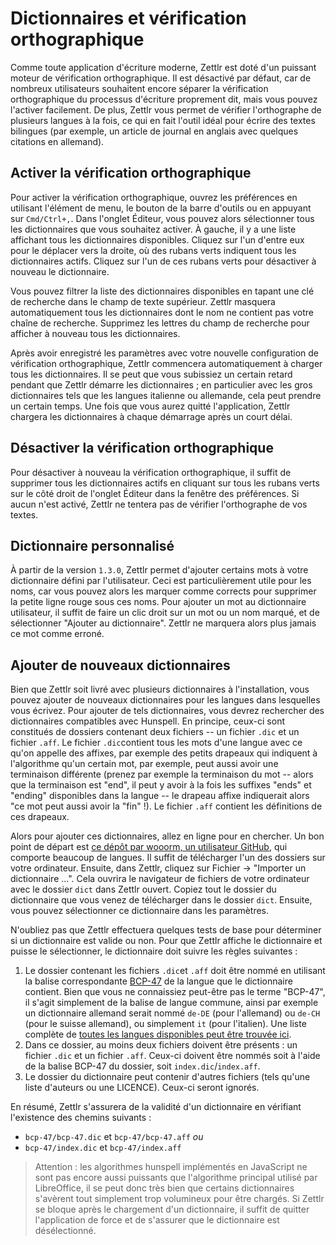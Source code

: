 # Dictionnaires et vérification orthographique

Comme toute application d'écriture moderne, Zettlr est doté d'un puissant moteur de vérification orthographique. Il est désactivé par défaut, car de nombreux utilisateurs souhaitent encore séparer la vérification orthographique du processus d'écriture proprement dit, mais vous pouvez l'activer facilement. De plus, Zettlr vous permet de vérifier l'orthographe de plusieurs langues à la fois, ce qui en fait l'outil idéal pour écrire des textes bilingues (par exemple, un article de journal en anglais avec quelques citations en allemand).

## Activer la vérification orthographique

Pour activer la vérification orthographique, ouvrez les préférences en utilisant l'élément de menu, le bouton de la barre d'outils ou en appuyant sur `Cmd/Ctrl+,`. Dans l'onglet Éditeur, vous pouvez alors sélectionner tous les dictionnaires que vous souhaitez activer. À gauche, il y a une liste affichant tous les dictionnaires disponibles. Cliquez sur l'un d'entre eux pour le déplacer vers la droite, où des rubans verts indiquent tous les dictionnaires actifs. Cliquez sur l'un de ces rubans verts pour désactiver à nouveau le dictionnaire.

Vous pouvez filtrer la liste des dictionnaires disponibles en tapant une clé de recherche dans le champ de texte supérieur. Zettlr masquera automatiquement tous les dictionnaires dont le nom ne contient pas votre chaîne de recherche. Supprimez les lettres du champ de recherche pour afficher à nouveau tous les dictionnaires.

Après avoir enregistré les paramètres avec votre nouvelle configuration de vérification orthographique, Zettlr commencera automatiquement à charger tous les dictionnaires. Il se peut que vous subissiez un certain retard pendant que Zettlr démarre les dictionnaires ; en particulier avec les gros dictionnaires tels que les langues italienne ou allemande, cela peut prendre un certain temps. Une fois que vous aurez quitté l'application, Zettlr chargera les dictionnaires à chaque démarrage après un court délai.

## Désactiver la vérification orthographique

Pour désactiver à nouveau la vérification orthographique, il suffit de supprimer tous les dictionnaires actifs en cliquant sur tous les rubans verts sur le côté droit de l'onglet Éditeur dans la fenêtre des préférences. Si aucun n'est activé, Zettlr ne tentera pas de vérifier l'orthographe de vos textes.

## Dictionnaire personnalisé

À partir de la version `1.3.0`, Zettlr permet d'ajouter certains mots à votre dictionnaire défini par l'utilisateur. Ceci est particulièrement utile pour les noms, car vous pouvez alors les marquer comme corrects pour supprimer la petite ligne rouge sous ces noms. Pour ajouter un mot au dictionnaire utilisateur, il suffit de faire un clic droit sur un mot ou un nom marqué, et de sélectionner "Ajouter au dictionnaire". Zettlr ne marquera alors plus jamais ce mot comme erroné.

## Ajouter de nouveaux dictionnaires

Bien que Zettlr soit livré avec plusieurs dictionnaires à l'installation, vous pouvez ajouter de nouveaux dictionnaires pour les langues dans lesquelles vous écrivez. Pour ajouter de tels dictionnaires, vous devrez rechercher des dictionnaires compatibles avec Hunspell. En principe, ceux-ci sont constitués de dossiers contenant deux fichiers -- un fichier `.dic` et un fichier `.aff`. Le fichier `.dic`contient tous les mots d'une langue avec ce qu'on appelle des affixes, par exemple des petits drapeaux qui indiquent à l'algorithme qu'un certain mot, par exemple, peut aussi avoir une terminaison différente (prenez par exemple la terminaison du mot -- alors que la terminaison est "end", il peut y avoir à la fois les suffixes "ends" et "ending" disponibles dans la langue -- le drapeau affixe indiquerait alors "ce mot peut aussi avoir la "fin" !). Le fichier `.aff` contient les définitions de ces drapeaux.

Alors pour ajouter ces dictionnaires, allez en ligne pour en chercher. Un bon point de départ est [ce dépôt par wooorm, un utilisateur GitHub](https://github.com/wooorm/dictionaries), qui comporte beaucoup de langues. Il suffit de télécharger l'un des dossiers sur votre ordinateur. Ensuite, dans Zettlr, cliquez sur Fichier -> "Importer un dictionnaire ...". Cela ouvrira le navigateur de fichiers de votre ordinateur avec le dossier `dict` dans Zettlr ouvert. Copiez tout le dossier du dictionnaire que vous venez de télécharger dans le dossier `dict`. Ensuite, vous pouvez sélectionner ce dictionnaire dans les paramètres.

N'oubliez pas que Zettlr effectuera quelques tests de base pour déterminer si un dictionnaire est valide ou non. Pour que Zettlr affiche le dictionnaire et puisse le sélectionner, le dictionnaire doit suivre les règles suivantes :

1. Le dossier contenant les fichiers `.dic`et `.aff` doit être nommé en utilisant la balise correspondante [BCP-47](https://tools.ietf.org/html/bcp47) de la langue que le dictionnaire contient. Bien que vous ne connaissiez peut-être pas le terme "BCP-47", il s'agit simplement de la balise de langue commune, ainsi par exemple un dictionnaire allemand serait nommé `de-DE` (pour l'allemand) ou `de-CH` (pour le suisse allemand), ou simplement `it` (pour l'italien). Une liste complète de [toutes les langues disponibles peut être trouvée ici](https://www.iana.org/assignments/language-subtag-registry/language-subtag-registry).
2. Dans ce dossier, au moins deux fichiers doivent être présents : un fichier `.dic` et un fichier `.aff`. Ceux-ci doivent être nommés soit à l'aide de la balise BCP-47 du dossier, soit `index.dic`/`index.aff`.
3. Le dossier du dictionnaire peut contenir d'autres fichiers (tels qu'une liste d'auteurs ou une LICENCE). Ceux-ci seront ignorés.

En résumé, Zettlr s'assurera de la validité d'un dictionnaire en vérifiant l'existence des chemins suivants :

- `bcp-47/bcp-47.dic` et `bcp-47/bcp-47.aff` _ou_
- `bcp-47/index.dic` et `bcp-47/index.aff`

> Attention : les algorithmes hunspell implémentés en JavaScript ne sont pas encore aussi puissants que l'algorithme principal utilisé par LibreOffice, il se peut donc très bien que certains dictionnaires s'avèrent tout simplement trop volumineux pour être chargés. Si Zettlr se bloque après le chargement d'un dictionnaire, il suffit de quitter l'application de force et de s'assurer que le dictionnaire est désélectionné.